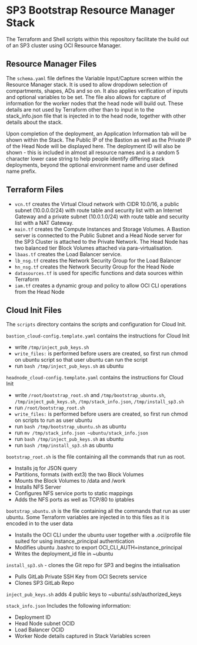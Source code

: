 # SP3 Bootstrap Resource Manager Stack
The Terraform and Shell scripts within this repository facilitate the build out of an SP3 cluster using OCI Resource Manager.

## Resource Manager Files
The `schema.yaml` file defines the Variable Input/Capture screen within the Resource Manager stack.  It is used to allow dropdown selection of compartments, shapes, ADs and so on.  It also applies verification of inputs and optional variables to be set. The file also allows for capture of information for the worker nodes that the head node will build out.  These details are not used by Terraform other than to input in to the stack_info.json file that is injected in to the head node, together with other details about the stack.

Upon completion of the deployment, an Application Information tab will be shown within the Stack.  The Public IP of the Bastion as well as the Private IP of the Head Node will be displayed here.  The deployment ID will also be shown - this is included in almost all resource names and is a random 5 character lower case string to help people identify differing stack deployments, beyond the optional environment name and user defined name prefix.
## Terraform Files

- `vcn.tf` creates the Virtual Cloud network with CIDR 10.0/16, a public subnet (10.0.0.0/24) with route table and security list with an Internet Gateway and a private subnet (10.0.1.0/24) with route table and security list with a NAT Gateway.
- `main.tf` creates the Compute Instances and Storage Volumes.  A Bastion server is connected to the Public Subnet and a Head Node server for the SP3 Cluster is attached to the Private Network.  The Head Node has two balanced tier Block Volumes attached via para-virtualisation.
- `lbaas.tf` creates the Load Balancer service.
- `lb_nsg.tf` creates the Network Security Group for the Load Balancer
- `hn_nsg.tf` creates the Network Security Group for the Head Node
- `datasources.tf` is used for specific functions and data sources within Terraform
- `iam.tf` creates a dynamic group and policy to allow OCI CLI operations from the Head Node


## Cloud Init Files
The `scripts` directory contains the scripts and configuration for Cloud Init.

`bastion_cloud-config.template.yaml` contains the instructions for Cloud Init
- write `/tmp/inject_pub_keys.sh`
- `write_files:` is performed before users are created, so first run chmod on ubuntu script so that user ubuntu can run the script
- run `bash /tmp/inject_pub_keys.sh` as ubuntu

`headnode_cloud-config.template.yaml` contains the instructions for Cloud Init
- write `/root/bootstrap_root.sh` and `/tmp/bootstrap_ubuntu.sh`, `/tmp/inject_pub_keys.sh`, `/tmp/stack_info.json`, `/tmp/install_sp3.sh`
- run `/root/bootstrap_root.sh`
- `write_files:` is performed before users are created, so first run chmod on scripts to run as user ubuntu
- run `bash /tmp/bootstrap_ubuntu.sh` as ubuntu
- run `mv /tmp/stack_info.json ~ubuntu/stack_info.json`
- run `bash /tmp/inject_pub_keys.sh` as ubuntu
- run `bash /tmp/install_sp3.sh` as ubuntu

`bootstrap_root.sh` is the file containing all the commands that run as root.
- Installs jq for JSON query
- Partitions, formats (with ext3) the two Block Volumes
- Mounts the Block Volumes to /data and /work
- Installs NFS Server
- Configures NFS service ports to static mappings
- Adds the NFS ports as well as TCP/80 to iptables

`bootstrap_ubuntu.sh` is the file containing all the commands that run as user ubuntu.  Some Terraform variables are injected in to this files as it is encoded in to the user data
- Installs the OCI CLI under the ubuntu user together with a .oci/profile file suited for using instance_principal authentication
- Modifies ubuntu .bashrc to export OCI_CLI_AUTH=instance_principal
- Writes the deployment_id file in ~ubuntu

`install_sp3.sh` - clones the Git repo for SP3 and begins the intialisation
- Pulls GitLab Private SSH Key from OCI Secrets service
- Clones SP3 GitLab Repo

`inject_pub_keys.sh` adds 4 public keys to ~ubuntu/.ssh/authorized_keys

`stack_info.json` Includes the following information:
- Deployment ID
- Head Node subnet OCID
- Load Balancer OCID
- Worker Node details captured in Stack Variables screen